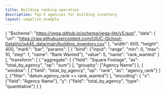 ```yaml
---
title: Building ranking operation
description: Top-5 agencies for building inventory
layout: vegalite_example
---
```


{
  "$schema": "https://vega.github.io/schema/vega-lite/v5.json",
  "data": {
    "url": "https://raw.githubusercontent.com/UIUC-iSchool-DataViz/is445_data/main/building_inventory.csv"
  },
  "width": 600,
  "height": 400,
  "mark": "bar",
  "params": [
    {
      "bind": {"input": "range", "min": 0, "max": 10, "step": 1, "name": "Rank Wanted"},
      "value": 5,
      "name": "rank_wanted"
    }
  ],
  "transform": [
    {
      "aggregate": [
        {"field": "Square Footage", "as": "total_by_agency", "op": "sum"}
      ],
      "groupby": ["Agency Name"]
    },
    {
      "window": [
        {"field": "total_by_agency", "op": "rank", "as": "agency_rank"}
      ]
    },
    {"filter": "datum.agency_rank <= rank_wanted"}
  ],
  "encoding": {
    "x": {"field": "Agency Name"},
    "y": {"field": "total_by_agency", "type": "quantitative"}
  }
}
